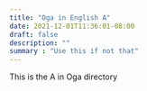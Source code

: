 ```yaml
---
title: "Oga in English A"
date: 2021-12-01T11:36:01-08:00
draft: false
description: ""
summary : "Use this if not that"
---
```


This is the A in Oga directory
